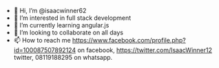 - 👋 Hi, I’m @isaacwinner62
- 👀 I’m interested in full stack development
- 🌱 I’m currently learning angular.js
- 💞️ I’m looking to collaborate on all days 
- 📫 How to reach me https://www.facebook.com/profile.php?id=100087507892124 on facebook, https://twitter.com/IsaacWinner12 twitter, 08119188295 on whatsapp.

<!---
isaacwinner62/isaacwinner62 is a ✨ special ✨ repository because its `README.md` (this file) appears on your GitHub profile.
You can click the Preview link to take a look at your changes.
--->

